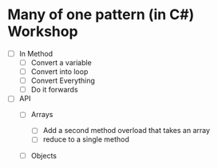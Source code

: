 # Many of one pattern (in C#) Workshop

* [ ] In Method
    * [ ] Convert a variable
    * [ ] Convert into loop
    * [ ] Convert Everything
    * [ ] Do it forwards
* [ ] API
    * [ ] Arrays
        * [ ] Add a second method overload that takes an array
        * [ ] reduce to a single method
    * [ ] Objects
        